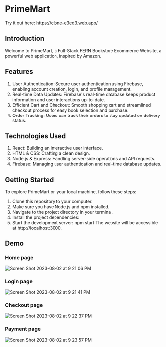 # PrimeMart
Try it out here: https://clone-e3ed3.web.app/

## Introduction
Welcome to PrimeMart, a Full-Stack FERN Bookstore Ecommerce Website, a powerful web application, inspired by Amazon.

## Features
1. User Authentication: Secure user authentication using Firebase, enabling account creation, login, and profile management.
2. Real-time Data Updates: Firebase's real-time database keeps product information and user interactions up-to-date.
3. Efficient Cart and Checkout: Smooth shopping cart and streamlined checkout process for easy book selection and purchase.
4. Order Tracking: Users can track their orders to stay updated on delivery status.

## Technologies Used
1. React: Building an interactive user interface.
2. HTML & CSS: Crafting a clean design.
3. Node.js & Express: Handling server-side operations and API requests.
4. Firebase: Managing user authentication and real-time database updates.

## Getting Started
To explore PrimeMart on your local machine, follow these steps:

1. Clone this repository to your computer.
2. Make sure you have Node.js and npm installed.
3. Navigate to the project directory in your terminal.
4. Install the project dependencies:
5. Start the development server: npm start
The website will be accessible at http://localhost:3000.

## Demo
### Home page
![Screen Shot 2023-08-02 at 9 21 06 PM](https://github.com/Renali01/PrimeMart/assets/59395990/ecc1f8d6-a5a8-42ff-bddd-adce02d9ba5d)

### Login page
![Screen Shot 2023-08-02 at 9 21 41 PM](https://github.com/Renali01/PrimeMart/assets/59395990/71242ca3-f3ef-4337-bf98-a2cb583c3e93)

### Checkout page
![Screen Shot 2023-08-02 at 9 22 37 PM](https://github.com/Renali01/PrimeMart/assets/59395990/e43c6e6a-7ea6-4dfe-a147-50ff49f82708)

### Payment page
![Screen Shot 2023-08-02 at 9 23 57 PM](https://github.com/Renali01/PrimeMart/assets/59395990/37bf4578-330a-49ac-bd0a-916c290b423c)
